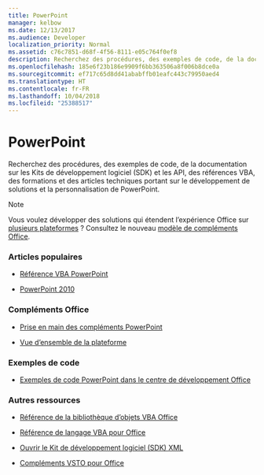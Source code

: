 ```yaml
---
title: PowerPoint
manager: kelbow
ms.date: 12/13/2017
ms.audience: Developer
localization_priority: Normal
ms.assetid: c76c7851-d68f-4f56-8111-e05c764f0ef8
description: Recherchez des procédures, des exemples de code, de la documentation sur les Kits de développement logiciel (SDK) et les API, des références VBA, des formations et des articles techniques portant sur le développement de solutions et la personnalisation de PowerPoint.
ms.openlocfilehash: 185e6f23b186e9909f6bb363506a8f006b8dce0a
ms.sourcegitcommit: ef717c65d8dd41ababffb01eafc443c79950aed4
ms.translationtype: HT
ms.contentlocale: fr-FR
ms.lasthandoff: 10/04/2018
ms.locfileid: "25388517"
---
```

# <a name="powerpoint"></a>PowerPoint

Recherchez des procédures, des exemples de code, de la documentation sur les Kits de développement logiciel (SDK) et les API, des références VBA, des formations et des articles techniques portant sur le développement de solutions et la personnalisation de PowerPoint.
  
> [!NOTE]
> Vous voulez développer des solutions qui étendent l’expérience Office sur [plusieurs plateformes](https://docs.microsoft.com/office/dev/add-ins/overview/office-add-in-availability) ? Consultez le nouveau [modèle de compléments Office](https://docs.microsoft.com/office/dev/add-ins/). 
  
### <a name="viewed-most"></a>Articles populaires
  
- [Référence VBA PowerPoint](https://msdn.microsoft.com/EN-US/library/ee861525.aspx)
  
- [PowerPoint 2010](https://msdn.microsoft.com/library/cc313152%28v=office.12%29.aspx)
  
### <a name="office-add-ins"></a>Compléments Office
  
- [Prise en main des compléments PowerPoint](https://docs.microsoft.com/office/dev/add-ins/quickstarts/powerpoint-quickstart)
  
- [Vue d’ensemble de la plateforme](https://docs.microsoft.com/office/dev/add-ins/overview/office-add-ins)
  
### <a name="code-samples"></a>Exemples de code
  
- [Exemples de code PowerPoint dans le centre de développement Office](https://dev.office.com/code-samples#?filters=powerpoint)
  
### <a name="other-resources"></a>Autres ressources

- [Référence de la bibliothèque d’objets VBA Office](https://msdn.microsoft.com/VBA/Office-Shared-VBA/articles/office-vba-object-library-reference)

- [Référence de langage VBA pour Office](https://msdn.microsoft.com/VBA/VBA-Language-Reference) 

- [Ouvrir le Kit de développement logiciel (SDK) XML](https://msdn.microsoft.com/library/bb448854.aspx)

- [Compléments VSTO pour Office](https://msdn.microsoft.com/library/jj620922.aspx)
  
